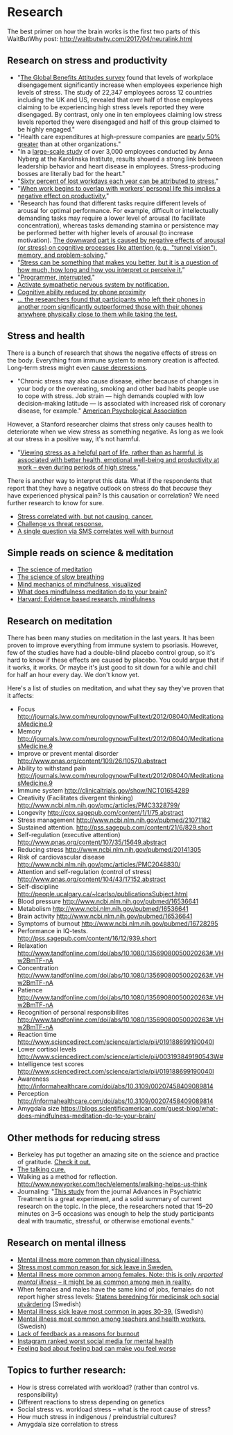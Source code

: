 # Research

The best primer on how the brain works is the first two parts of this WaitButWhy post: http://waitbutwhy.com/2017/04/neuralink.html

## Research on stress and productivity
- "[The Global Benefits Attitudes survey](https://www.towerswatson.com/DownloadMedia.aspx?media=%7B581A704A-0635-43CA-8073-CB79D6FBCF52%7D) found that levels of workplace disengagement significantly increase when employees experience high levels of stress.  The study of 22,347 employees across 12 countries including the UK and US, revealed that over half of those employees claiming to be experiencing high stress levels reported they were disengaged.  By contrast, only one in ten employees claiming low stress levels reported they were disengaged and half of this group claimed to be highly engaged." 
- "Health care expenditures at high-pressure companies are [nearly 50% greater](http://bmcpublichealth.biomedcentral.com/articles/10.1186/1471-2458-11-642) than at other organizations."
- "In a [large-scale study](http://ki.se/en/news/poor-leadership-poses-a-health-risk-at-work) of over 3,000 employees conducted by Anna Nyberg at the Karolinska Institute, results showed a strong link between leadership behavior and heart disease in employees. Stress-producing bosses are literally bad for the heart."
- "[Sixty percent of lost workdays each year can be attributed to stress.](http://www.fdu.edu/newspubs/magazine/99su/stress.html)"
- "[When work begins to overlap with workers' personal life this implies a negative effect on productivity.](http://www.emeraldinsight.com/doi/abs/10.1108/17410401011052869)"
- "Research has found that different tasks require different levels of arousal for optimal performance. For example, difficult or intellectually demanding tasks may require a lower level of arousal (to facilitate concentration), whereas tasks demanding stamina or persistence may be performed better with higher levels of arousal (to increase motivation). [The downward part is caused by negative effects of arousal (or stress) on cognitive processes like attention (e.g., "tunnel vision"), memory, and problem-solving.](http://www.sciencedirect.com/science/article/pii/S0278262607000322)"
- “[Stress can be something that makes you better, but it is a question of how much, how long and how you interpret or perceive it.](http://news.berkeley.edu/2013/04/16/researchers-find-out-why-some-stress-is-good-for-you/)”
- "[Programmer, interrupted.](http://blog.ninlabs.com/2013/01/programmer-interrupted/)"
- [Activate sympathetic nervous system by notification.](http://jass.neuro.wisc.edu/2015/01/Lab%20601%20Group%2012.pdf)
- [Cognitive ability reduced by phone proximity](http://www.journals.uchicago.edu/doi/10.1086/691462)
- [... the researchers found that participants who left their phones in another room significantly outperformed those with their phones anywhere physically close to them while taking the test.](https://www.psychologytoday.com/blog/the-athletes-way/201706/are-smartphones-making-us-stupid)

## Stress and health
There is a bunch of research that shows the negative effects of stress on the body. Everything from immune system to memory creation is affected. Long-term stress might even [cause depressions](http://www.mayoclinic.org/healthy-lifestyle/stress-management/in-depth/stress/art-20046037).

- "Chronic stress may also cause disease, either because of changes in your body or the overeating, smoking and other bad habits people use to cope with stress. Job strain — high demands coupled with low decision-making latitude — is associated with increased risk of coronary disease, for example." [American Psychological Association](http://www.apa.org/helpcenter/stress.aspx)

However, a Stanford researcher claims that stress only causes health to deteriorate when we view stress as something negative. As long as we look at our stress in a positive way, it's not harmful.

- "[Viewing stress as a helpful part of life, rather than as harmful, is associated with better health, emotional well-being and productivity at work – even during periods of high stress.](https://news.stanford.edu/2015/05/07/stress-embrace-mcgonigal-050715/)"

There is another way to interpret this data. What if the respondents that report that they have a negative outlook on stress do that *because* they have experienced physical pain? Is this causation or correlation? We need further research to know for sure.

- [Stress correlated with, but not causing, cancer.](https://www.cancer.gov/about-cancer/coping/feelings/stress-fact-sheet#q3)
- [Challenge vs threat response.](http://www.sicotests.com/psyarticle.asp?id=281)
- [A single question via SMS correlates well with burnout](https://academic.oup.com/occmed/article-abstract/doi/10.1093/occmed/kqx111/4084572/Work-related-stress-assessed-by-a-text-message?redirectedFrom=fulltext)

## Simple reads on science & meditation
- [The science of meditation](https://www.youtube.com/watch?v=Aw71zanwMnY) 
- [The science of slow breathing](https://www.psychologytoday.com/blog/the-neuroscience-mindfulness/201602/the-science-slow-deep-breathing)
- [Mind mechanics of mindfulness, visualized](https://prezi.com/uzxlufuhqpae/mind-mechanics-mindfulness-visualized/?utm_campaign=share&utm_medium=copy)
- [What does mindfulness meditation do to your brain?](http://blogs.scientificamerican.com/guest-blog/what-does-mindfulness-meditation-do-to-your-brain/)
- [Harvard: Evidence based research, mindfulness](http://evp.harvard.edu/book/where-can-i-find-evidence-based-research-mindfulness)

## Research on meditation
There has been many studies on meditation in the last years. It has been proven to improve everything from immune system to psoriasis. However, few of the studies have had a double-blind placebo control group, so it's hard to know if these effects are caused by placebo. You could argue that if it works, it works. Or maybe it's just good to sit down for a while and chill for half an hour every day. We don't know yet.

Here's a list of studies on meditation, and what they say they've proven that it affects:

-	Focus	http://journals.lww.com/neurologynow/Fulltext/2012/08040/MeditationasMedicine.9
-	Memory	http://journals.lww.com/neurologynow/Fulltext/2012/08040/MeditationasMedicine.9
-	Improve or prevent mental disorder	http://www.pnas.org/content/109/26/10570.abstract
-	Ability to withstand pain	http://journals.lww.com/neurologynow/Fulltext/2012/08040/MeditationasMedicine.9
-	Immune system	http://clinicaltrials.gov/show/NCT01654289
-	Creativity (Facilitates divergent thinking)	http://www.ncbi.nlm.nih.gov/pmc/articles/PMC3328799/
-	Longevity	http://cpx.sagepub.com/content/1/1/75.abstract
-	Stress management	http://www.ncbi.nlm.nih.gov/pubmed/21071182
-	Sustained attention.	http://pss.sagepub.com/content/21/6/829.short
-	Self-regulation (executive attention)	http://www.pnas.org/content/107/35/15649.abstract
-	Reducing stress	http://www.ncbi.nlm.nih.gov/pubmed/20141305
-	Risk of cardiovascular disease	http://www.ncbi.nlm.nih.gov/pmc/articles/PMC2048830/
-	Attention and self-regulation (control of stress)	http://www.pnas.org/content/104/43/17152.abstract
-	Self-discipline	http://people.ucalgary.ca/~lcarlso/publicationsSubject.html
-	Blood pressure	http://www.ncbi.nlm.nih.gov/pubmed/16536641
-	Metabolism	http://www.ncbi.nlm.nih.gov/pubmed/16536641
-	Brain activity	http://www.ncbi.nlm.nih.gov/pubmed/16536641
-	Symptoms of burnout	http://www.ncbi.nlm.nih.gov/pubmed/16728295
-	Performance in IQ-tests.	http://pss.sagepub.com/content/16/12/939.short
-	Relaxation	http://www.tandfonline.com/doi/abs/10.1080/13569080050020263#.VHw2BmTF-nA
-	Concentration	http://www.tandfonline.com/doi/abs/10.1080/13569080050020263#.VHw2BmTF-nA
-	Patience	http://www.tandfonline.com/doi/abs/10.1080/13569080050020263#.VHw2BmTF-nA
-	Recognition of personal responsibilites	http://www.tandfonline.com/doi/abs/10.1080/13569080050020263#.VHw2BmTF-nA
-	Reaction time	http://www.sciencedirect.com/science/article/pii/019188699190040I
-	Lower cortisol levels	http://www.sciencedirect.com/science/article/pii/003193849190543W#
-	Intelligence test scores	http://www.sciencedirect.com/science/article/pii/019188699190040I
-	Awareness	http://informahealthcare.com/doi/abs/10.3109/00207458409089814
-	Perception	http://informahealthcare.com/doi/abs/10.3109/00207458409089814
-	Amygdala size	https://blogs.scientificamerican.com/guest-blog/what-does-mindfulness-meditation-do-to-your-brain/

## Other methods for reducing stress
- Berkeley has put together an amazing site on the science and practice of gratitude. [Check it out.](http://greatergood.berkeley.edu/resources/studies#gratitude)
- [The talking cure.](https://books.google.se/books?id=QFd02VbaJJMC&pg=PA227&lpg=PA227&dq=the+talking+cure+amygdala&source=bl&ots=bhJIwakquK&sig=cenfH1CHfaxGJDp4F8PXtYEkWaA&hl=sv&sa=X&ved=0ahUKEwiV573lgsnRAhXhDMAKHYCcDjAQ6AEIVDAH#v=onepage&q=the%20talking%20cure%20amygdala&f=false)
- Walking as a method for reflection. http://www.newyorker.com/tech/elements/walking-helps-us-think
- Journaling: "[This study](http://apt.rcpsych.org/content/11/5/338.full) from the journal Advances in Psychiatric Treatment is a great experiment, and a solid summary of current research on the topic. In the piece, the researchers noted that 15–20 minutes on 3–5 occasions was enough to help the study participants deal with traumatic, stressful, or otherwise emotional events."

## Research on mental illness
- [Mental illness more common than physical illness.]( https://www.forsakringskassan.se/press/pressmeddelanden/!ut/p/z1/rZJNU4MwEIZ_iweOkOWzqTc4lNap1dGxLbkwKQRKgUBJCtZfb-h40VE7zphLJsnuu8--G0TQFhFO-yKnsmg4rdQ5Il6MLbgPAtOHB89xYDGdrcxgubRmcxOtEUEk4bKVexQlDZeMS8E0aDsmxMdWszRlFeUp4xoIOV7FPeWVKiMki5tO0JLxWBZVFYvDqRRlV_S84Pmo3SZFiiKPwTTDHugTj4Lu0J2lTzHGOnaYC4nrZrY7QZtrsEQ9ww_LB5VProVEqsQktk2A6VgixCHA4vHFDte-9bReKIa-YAN64U1XK_ue_9jBHNDdBeGXJtRIisPxSHzl--j3q0TbfzdeUWSlcRExvkqNBD7f2VjNp2MZ61hnnDr1V_ZStuJWAw2GYTDypskrZoxM32XsG6HAPwWitq6xfdb5W7DSw41Odufh5h0irUfq/dz/d5/L2dBISEvZ0FBIS9nQSEh/)
- [Stress most common reason for sick leave in Sweden.](https://www.forsakringskassan.se/press/pressmeddelanden/!ut/p/z1/rZJNU4MwEIZ_iweOkOWzqTc4lNap1dGxLbkwKQRKgUBJCtZfb-h40VE7zphLJsnuu8--G0TQFhFO-yKnsmg4rdQ5Il6MLbgPAtOHB89xYDGdrcxgubRmcxOtEUEk4bKVexQlDZeMS8E0aDsmxMdWszRlFeUp4xoIOV7FPeWVKiMki5tO0JLxWBZVFYvDqRRlV_S84Pmo3SZFiiKPwTTDHugTj4Lu0J2lTzHGOnaYC4nrZrY7QZtrsEQ9ww_LB5VProVEqsQktk2A6VgixCHA4vHFDte-9bReKIa-YAN64U1XK_ue_9jBHNDdBeGXJtRIisPxSHzl--j3q0TbfzdeUWSlcRExvkqNBD7f2VjNp2MZ61hnnDr1V_ZStuJWAw2GYTDypskrZoxM32XsG6HAPwWitq6xfdb5W7DSw41Odufh5h0irUfq/dz/d5/L2dBISEvZ0FBIS9nQSEh/)
- [Mental illness more common among females. Note: this is only *reported mental illness* – it might be as common among men in reality.](https://www.folkhalsomyndigheten.se/folkhalsorapportering-statistik/folkhalsans-utveckling/sjalvrapporterad-psykisk-ohalsa-i-befolkningen/)
- When females and males have the same kind of jobs, females do not report higher stress levels: [Statens beredning för medicinsk och social utvärdering](http://www.sbu.se/) (Swedish)
- [Mental illness sick leave most common in ages 30-39.](http://www.svt.se/nyheter/lokalt/vasterbotten/har-ar-de-mest-utsatta-yrkena) (Swedish)
- [Mental illness most common among teachers and health workers.](http://www.svt.se/nyheter/lokalt/vasterbotten/har-ar-de-mest-utsatta-yrkena) (Swedish)
- [Lack of feedback as a reasons for burnout](https://hbr.org/2016/11/beating-burnout)
- [Instagram ranked worst social media for mental health](http://www.telegraph.co.uk/news/2017/05/19/instagram-ranked-worst-social-network-young-peoples-mental-health/)
- [Feeling bad about feeling bad can make you feel worse](http://www.sciencedirect.com/science/article/pii/S0005796705002068)

## Topics to further research:
- How is stress correlated with workload? (rather than control vs. responsibility)
- Different reactions to stress depending on genetics
- Social stress vs. workload stress – what is the root cause of stress?
- How much stress in indigenous / preindustrial cultures?
- Amygdala size correlation to stress
